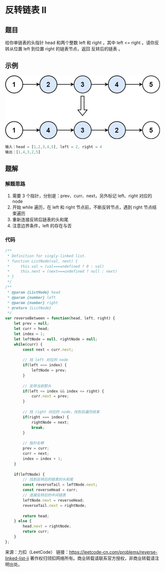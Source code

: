 # 反转链表 II

## 题目
给你单链表的头指针 head 和两个整数 left 和 right ，其中 left <= right 。请你反转从位置 left 到位置 right 的链表节点，返回 反转后的链表 。

## 示例

![](./img/rev2ex2.jpg)

```js
输入：head = [1,2,3,4,5], left = 2, right = 4
输出：[1,4,3,2,5]
```

## 题解

### 解题思路

1. 需要 3 个指针，分别是：prev、curr、next，另外标记 left、right 对应的 node
2. 开始 while 遍历，在 left 和 right 节点前，不断反转节点，遇到 right 节点结束遍历
3. 重新连接反转后链表的头和尾
4. 注意边界条件，left 的存在与否

### 代码

```javascript
/**
 * Definition for singly-linked list.
 * function ListNode(val, next) {
 *     this.val = (val===undefined ? 0 : val)
 *     this.next = (next===undefined ? null : next)
 * }
 */
/**
 * @param {ListNode} head
 * @param {number} left
 * @param {number} right
 * @return {ListNode}
 */
var reverseBetween = function(head, left, right) {
    let prev = null;
    let curr = head;
    let index = 1;
    let leftNode = null, rightNode = null;
    while(curr) {
        const next = curr.next;

        // 找 left 对应的 node
        if(left === index) {
            leftNode = prev;
        }

        // 反转当前箭头
        if(left <= index && index <= right) {    
            curr.next = prev;
        }
      
        // 找 right 对应的 node，找到后遍历结束
        if(right === index) {
            rightNode = next;
            break;
        }

        // 指针右移
        prev = curr;
        curr = next;
        index = index + 1;
    }
    
    if(leftNode) {
        // 找到反转后的链表的头和尾
        const reverseTail = leftNode.next;
        const reverseHead = curr;
        // 连接反转后的中间链表
        leftNode.next = reverseHead;
        reverseTail.next = rightNode;
        
        return head;
    } else {
        head.next = rightNode;
        return curr;
    }
};
```

来源：力扣（LeetCode）
链接：https://leetcode-cn.com/problems/reverse-linked-list-ii
著作权归领扣网络所有。商业转载请联系官方授权，非商业转载请注明出处。
